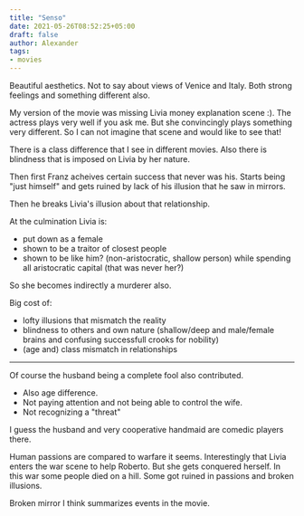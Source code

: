 ```yaml
---
title: "Senso"
date: 2021-05-26T08:52:25+05:00
draft: false
author: Alexander
tags:
- movies
---
```


Beautiful aesthetics.
Not to say about views of Venice and Italy.
Both strong feelings and something different also.

My version of the movie was missing Livia money explanation scene :).
The actress plays very well if you ask me. But she convincingly plays something very different.
So I can not imagine that scene and would like to see that!

There is a class difference that I see in different movies.
Also there is blindness that is imposed on Livia by her nature.

Then first Franz acheives certain success that never was his.
Starts being "just himself" and gets ruined by lack of his illusion that he saw in mirrors.

Then he breaks Livia's illusion about that relationship.

At the culmination Livia is:
- put down as a female
- shown to be a traitor of closest people
- shown to be like him? (non-aristocratic, shallow person) while spending all aristocratic capital (that was never her?)

So she becomes indirectly a murderer also.

Big cost of:
- lofty illusions that mismatch the reality
- blindness to others and own nature (shallow/deep and male/female brains and confusing successfull crooks for nobility)
- (age and) class mismatch in relationships

---

Of course the husband being a complete fool also contributed.

- Also age difference.
- Not paying attention and not being able to control the wife.
- Not recognizing a "threat"

I guess the husband and very cooperative handmaid are comedic players there.

Human passions are compared to warfare it seems.
Interestingly that Livia enters the war scene to help Roberto.
But she gets conquered herself.
In this war some people died on a hill.
Some got ruined in passions and broken illusions.

Broken mirror I think summarizes events in the movie.


